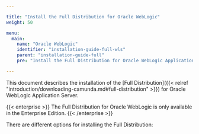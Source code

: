 ```yaml
---

title: "Install the Full Distribution for Oracle WebLogic"
weight: 50

menu:
  main:
    name: "Oracle WebLogic"
    identifier: "installation-guide-full-wls"
    parent: "installation-guide-full"
    pre: "Install the Full Distribution for Oracle WebLogic Application Server."

---
```


This document describes the installation of the [Full Distribution]({{< relref "introduction/downloading-camunda.md#full-distribution" >}}) for Oracle WebLogic Application Server.

{{< enterprise >}}
The Full Distribution for Oracle WebLogic is only available in the Enterprise Edition.
{{< /enterprise >}}

There are different options for installing the Full Distribution:
